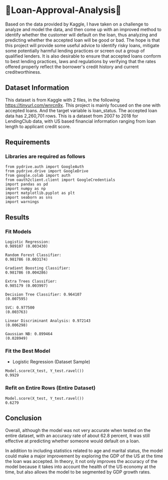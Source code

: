 # 🏅Loan-Approval-Analysis🏅

Based on the data provided by Kaggle, I have taken on a challenge to analyze and model the data, and then come up with an improved method to identify whether the customer will default on the loan, thus analyzing and predicting whether the accepted loan will be good or bad. The hope is that this project will provide some useful advice to identify risky loans, mitigate some potentially harmful lending practices or screen out a group of qualified lenders. It is also desirable to ensure that accepted loans conform to best lending practices, laws and regulations by verifying that the rates offered properly reflect the borrower's credit history and current creditworthiness.

## Dataset Information 
This dataset is from Kaggle with 2 files,  in the following https://tinyurl.com/wnrcn9x. This project is mainly focused on the one with accepted loans. And the target variable is loan_status. The accepted loan data has 2,260,701 rows. This is a dataset from 2007 to 2018 for LendingClub data, with US based financial information ranging from loan length to applicant credit score. 



## Requirements 

### Libraries are required as follows
```
from pydrive.auth import GoogleAuth
from pydrive.drive import GoogleDrive
from google.colab import auth
from oauth2client.client import GoogleCredentials
import pandas as pd
import numpy as np
import matplotlib.pyplot as plt
import seaborn as sns
import warnings
```
## Results
### Fit Models
```
Logistic Regression: 
0.989107 (0.003430)
```
```
Random Forest Classifier: 
0.981786 (0.003174)
```
```
Gradient Boosting Classifier: 
0.981786 (0.004286)
```
```
Extra Trees Classifier: 
0.985179 (0.003997)
```
```
Decision Tree Classifier: 0.964107 
(0.007595)
```
```
SVC: 0.977500 
(0.003763)
```
```
Linear Discriminant Analysis: 0.972143 
(0.006298)
```
```
Gaussian NB: 0.899464 
(0.028949)
```
### Fit the Best Model
* Logistic Regression (Dataset Sample)
```
Model.score(X_test, Y_test.ravel())
0.9929
```
### Refit on Entire Rows (Entire Dataset)
```
Model.score(X_test, Y_test.ravel())
0.6279
```
## Conclusion
Overall, although the model was not very accurate when tested on the entire dataset, with an accuracy rate of about 62.8 percent, it was still effective at predicting whether someone would default on a loan. 

In addition to including statistics related to age and marital status, the model could make a major improvement by exploring the GDP of the US at the time the loan was accepted. In theory, it not only improves the accuracy of the model because it takes into account the health of the US economy at the time, but also allows the model to be segmented by GDP growth rates.




<!---
yixuanlu17/yixuanlu17 is a ✨ special ✨ repository because its `README.md` (this file) appears on your GitHub profile.
You can click the Preview link to take a look at your changes.

## Project Descriptions: 
Have a video demo if you cannot deploy. 
Project Requirements: What is needed to run the code. 
Project Results: information detailing project results. 
Project Contributors: Add people who worked on the project, and what their roles were. 
References: Add any references, or give credit to code that you’ve referenced or used. 

## Dataset Information 
The data come from the Open Data website of the UK government, where they have been published by the Department of Transport.

The dataset comprises of two csv files:

1. AccidentInformation.csv: every line in the file represents a unique traffic accident (identified by the AccidentIndex column), featuring various properties related to the accident as columns. Date range: 2005-2017

2. Vehicle_Information.csv: every line in the file represents the involvement of a unique vehicle in a unique traffic accident, featuring various vehicle and passenger properties as columns. Date range: 2004-2016
The two above-mentioned files/datasets can be linked through the unique traffic accident identifier (Accident_Index column).

The dataset will keep being updated as more data become available by the Department of Transport.

## Requirements 

### Libraries are required as follows

* `numpy`
* `pandas`
* `matplotlib`
* `seaborn`
* `datetime`
* `geopandas` 
* `scikit-learn`

## Results

* We started our analysis with exploratory data analysis to discern the dataset. Machine learning algorithms were used to explore the complex interactions among roadways, traffic, environmental elements and predicting accident severity. Since most of the predictor variables in the dataset were categorical, we recoded categorical variables. 11 models were built, evaluated for complexity and accuracy, and compared to conclude which model is the best fit for predicting accident severity. 

* Spot Checking technique was used to fit the 11 models to determine which models would predict the accident severity with the highest accuracy. We also performed feature engineering to enrich our dataset Hyperparameter tuning and pipelining the best performing model helped to improve the performance of the model by making accurate predictions. Gradient Boosting performed well with the accuracy of 86.71% and which were further improved by doing permutation testing for feature importance which played an important role in predictions.

```
Logistic Regression_1
56.33
Random Forest_1
60.52
Gradient Boosting_1
86.71
Linear Discriminant Analysis_1
55.76
Extra Trees_1
58.62
Bagging_1
55.67
```

#### Gradient Boosting scores
```
Model	Score
0	Gradient Boosting_1	86.71
```

#### Conclusion
Among all other techniques used, Gradient Boosting Classifier has performed best with the highest accuracy. One reason why RF works well is because the algorithm can look past and handle the missing values in the tweets.

#### Project Contributer
Lei Cao 

--->
